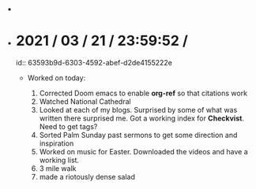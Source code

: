 -
- # 2021 / 03 / 21 / 23:59:52 /
  id:: 63593b9d-6303-4592-abef-d2de4155222e
	- Worked on today:
	  
	  1. Corrected Doom emacs to enable **org-ref** so that citations work
	  1. Watched National Cathedral
	  1. Looked at each of my blogs. Surprised by some of what was written there surprised me. Got a working index for **Checkvist**. Need to get tags?
	  1. Sorted Palm Sunday past sermons to get some direction and inspiration
	  1. Worked on music for Easter. Downloaded the videos and have a working list.
	  1. 3 mile walk
	  1. made a riotously dense salad
	  
	  <!-- Exported from TiddlyWiki at 19:18, 22nd October 2022 -->